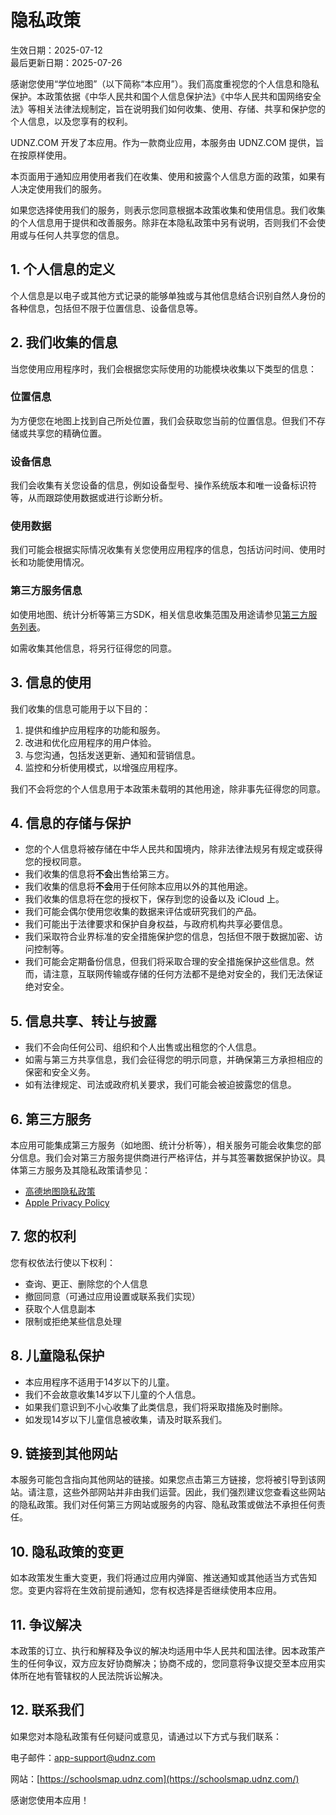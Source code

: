 # 隐私政策

生效日期：2025-07-12  
最后更新日期：2025-07-26

感谢您使用“学位地图”（以下简称“本应用”）。我们高度重视您的个人信息和隐私保护。本政策依据《中华人民共和国个人信息保护法》《中华人民共和国网络安全法》等相关法律法规制定，旨在说明我们如何收集、使用、存储、共享和保护您的个人信息，以及您享有的权利。

UDNZ.COM 开发了本应用。作为一款商业应用，本服务由 UDNZ.COM 提供，旨在按原样使用。

本页面用于通知应用使用者我们在收集、使用和披露个人信息方面的政策，如果有人决定使用我们的服务。

如果您选择使用我们的服务，则表示您同意根据本政策收集和使用信息。我们收集的个人信息用于提供和改善服务。除非在本隐私政策中另有说明，否则我们不会使用或与任何人共享您的信息。

## 1. 个人信息的定义

个人信息是以电子或其他方式记录的能够单独或与其他信息结合识别自然人身份的各种信息，包括但不限于位置信息、设备信息等。

## 2. 我们收集的信息

当您使用应用程序时，我们会根据您实际使用的功能模块收集以下类型的信息：

### 位置信息

为方便您在地图上找到自己所处位置，我们会获取您当前的位置信息。但我们不存储或共享您的精确位置。

### 设备信息

我们会收集有关您设备的信息，例如设备型号、操作系统版本和唯一设备标识符等，从而跟踪使用数据或进行诊断分析。

### 使用数据

我们可能会根据实际情况收集有关您使用应用程序的信息，包括访问时间、使用时长和功能使用情况。

### 第三方服务信息

如使用地图、统计分析等第三方SDK，相关信息收集范围及用途请参见[第三方服务列表](#第三方服务)。

如需收集其他信息，将另行征得您的同意。

## 3. 信息的使用

我们收集的信息可能用于以下目的：

1. 提供和维护应用程序的功能和服务。
2. 改进和优化应用程序的用户体验。
3. 与您沟通，包括发送更新、通知和营销信息。
4. 监控和分析使用模式，以增强应用程序。

我们不会将您的个人信息用于本政策未载明的其他用途，除非事先征得您的同意。

## 4. 信息的存储与保护

- 您的个人信息将被存储在中华人民共和国境内，除非法律法规另有规定或获得您的授权同意。
- 我们收集的信息将**不会**出售给第三方。
- 我们收集的信息将**不会**用于任何除本应用以外的其他用途。
- 我们收集的信息将在您的授权下，保存到您的设备以及 iCloud 上。
- 我们可能会偶尔使用您收集的数据来评估或研究我们的产品。
- 我们可能出于法律要求和保护自身权益，与政府机构共享必要信息。
- 我们采取符合业界标准的安全措施保护您的信息，包括但不限于数据加密、访问控制等。
- 我们可能会定期备份信息，但我们将采取合理的安全措施保护这些信息。然而，请注意，互联网传输或存储的任何方法都不是绝对安全的，我们无法保证绝对安全。

## 5. 信息共享、转让与披露

- 我们不会向任何公司、组织和个人出售或出租您的个人信息。
- 如需与第三方共享信息，我们会征得您的明示同意，并确保第三方承担相应的保密和安全义务。
- 如有法律规定、司法或政府机关要求，我们可能会被迫披露您的信息。

## 6. 第三方服务

本应用可能集成第三方服务（如地图、统计分析等），相关服务可能会收集您的部分信息。我们会对第三方服务提供商进行严格评估，并与其签署数据保护协议。具体第三方服务及其隐私政策请参见：

- [高德地图隐私政策](https://lbs.amap.com/pages/privacy/)
- [Apple Privacy Policy](https://www.apple.com/legal/privacy/en-ww/)

## 7. 您的权利

您有权依法行使以下权利：

- 查询、更正、删除您的个人信息
- 撤回同意（可通过应用设置或联系我们实现）
- 获取个人信息副本
- 限制或拒绝某些信息处理

## 8. 儿童隐私保护

- 本应用程序不适用于14岁以下的儿童。
- 我们不会故意收集14岁以下儿童的个人信息。
- 如果我们意识到不小心收集了此类信息，我们将采取措施及时删除。
- 如发现14岁以下儿童信息被收集，请及时联系我们。

## 9. 链接到其他网站

本服务可能包含指向其他网站的链接。如果您点击第三方链接，您将被引导到该网站。请注意，这些外部网站并非由我们运营。因此，我们强烈建议您查看这些网站的隐私政策。我们对任何第三方网站或服务的内容、隐私政策或做法不承担任何责任。

## 10. 隐私政策的变更

如本政策发生重大变更，我们将通过应用内弹窗、推送通知或其他适当方式告知您。变更内容将在生效前提前通知，您有权选择是否继续使用本应用。

## 11. 争议解决

本政策的订立、执行和解释及争议的解决均适用中华人民共和国法律。因本政策产生的任何争议，双方应友好协商解决；协商不成的，您同意将争议提交至本应用实体所在地有管辖权的人民法院诉讼解决。

## 12. 联系我们

如果您对本隐私政策有任何疑问或意见，请通过以下方式与我们联系：

电子邮件：<app-support@udnz.com>

网站：[https://schoolsmap.udnz.com](https://schoolsmap.udnz.com/)

感谢您使用本应用！
